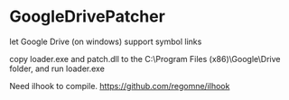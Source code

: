 GoogleDrivePatcher
==================

let Google Drive (on windows) support symbol links

copy loader.exe and patch.dll to the C:\Program Files (x86)\Google\Drive folder, and run loader.exe


Need ilhook to compile. https://github.com/regomne/ilhook